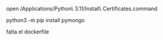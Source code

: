 open /Applications/Python\ 3.11/Install\ Certificates.command

python3 -m pip install pymongo


falta el dockerfile